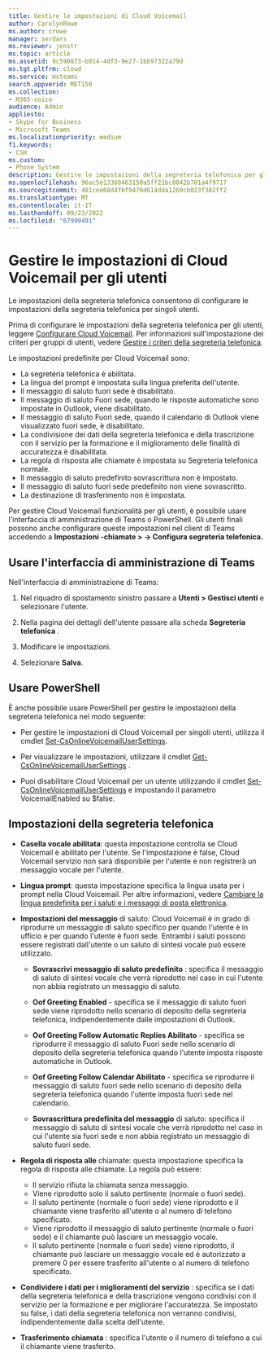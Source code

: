 ```yaml
---
title: Gestire le impostazioni di Cloud Voicemail
author: CarolynRowe
ms.author: crowe
manager: serdars
ms.reviewer: jenstr
ms.topic: article
ms.assetid: 9c590873-b014-4df3-9e27-1bb97322a79d
ms.tgt.pltfrm: cloud
ms.service: msteams
search.appverid: MET150
ms.collection:
- M365-voice
audience: Admin
appliesto:
- Skype for Business
- Microsoft Teams
ms.localizationpriority: medium
f1.keywords:
- CSH
ms.custom:
- Phone System
description: Gestire le impostazioni della segreteria telefonica per gli utenti.
ms.openlocfilehash: 96ac5e13360463150a5ff21bc8042b701a4f9717
ms.sourcegitcommit: 401cee68d4f6f9470d614dda12b9cb023f382ff2
ms.translationtype: MT
ms.contentlocale: it-IT
ms.lasthandoff: 09/23/2022
ms.locfileid: "67999491"
---
```

# <a name="manage-cloud-voicemail-settings-for-users"></a>Gestire le impostazioni di Cloud Voicemail per gli utenti

Le impostazioni della segreteria telefonica consentono di configurare le impostazioni della segreteria telefonica per singoli utenti.

Prima di configurare le impostazioni della segreteria telefonica per gli utenti, leggere [Configurare Cloud Voicemail](set-up-phone-system-voicemail.md). Per informazioni sull'impostazione dei criteri per gruppi di utenti, vedere [Gestire i criteri della segreteria telefonica](manage-voicemail-policies.md).

Le impostazioni predefinite per Cloud Voicemail sono:

- La segreteria telefonica è abilitata.
- La lingua del prompt è impostata sulla lingua preferita dell'utente.
- Il messaggio di saluto fuori sede è disabilitato.
- Il messaggio di saluto Fuori sede, quando le risposte automatiche sono impostate in Outlook, viene disabilitato.
- Il messaggio di saluto Fuori sede, quando il calendario di Outlook viene visualizzato fuori sede, è disabilitato.
- La condivisione dei dati della segreteria telefonica e della trascrizione con il servizio per la formazione e il miglioramento delle finalità di accuratezza è disabilitata.
- La regola di risposta alle chiamate è impostata su Segreteria telefonica normale.
- Il messaggio di saluto predefinito sovrascrittura non è impostato.
- Il messaggio di saluto fuori sede predefinito non viene sovrascritto.
- La destinazione di trasferimento non è impostata.


Per gestire Cloud Voicemail funzionalità per gli utenti, è possibile usare l'interfaccia di amministrazione di Teams o PowerShell. Gli utenti finali possono anche configurare queste impostazioni nel client di Teams accedendo a **Impostazioni -chiamate > -> Configura segreteria telefonica.**

## <a name="use-teams-admin-center"></a>Usare l'interfaccia di amministrazione di Teams

Nell'interfaccia di amministrazione di Teams:

1.  Nel riquadro di spostamento sinistro passare a **Utenti > Gestisci utenti** e selezionare l'utente.

2.  Nella pagina dei dettagli dell'utente passare alla scheda **Segreteria telefonica** .

3.  Modificare le impostazioni.

4.  Selezionare **Salva**.


## <a name="use-powershell"></a>Usare PowerShell

È anche possibile usare PowerShell per gestire le impostazioni della segreteria telefonica nel modo seguente:

- Per gestire le impostazioni di Cloud Voicemail per singoli utenti, utilizza il cmdlet [Set-CsOnlineVoicemailUserSettings](/powershell/module/skype/set-csonlinevoicemailusersettings). 

- Per visualizzare le impostazioni, utilizzare il cmdlet [Get-CsOnlineVoicemailUserSettings](/powershell/module/skype/get-csonlinevoicemailusersettings) .

- Puoi disabilitare Cloud Voicemail per un utente utilizzando il cmdlet [Set-CsOnlineVoicemailUserSettings](/powershell/module/skype/set-csonlinevoicemailusersettings) e impostando il parametro VoicemailEnabled su $false. 

## <a name="voicemail-settings"></a>Impostazioni della segreteria telefonica

- **Casella vocale abilitata**: questa impostazione controlla se Cloud Voicemail è abilitato per l'utente. Se l'impostazione è false, Cloud Voicemail servizio non sarà disponibile per l'utente e non registrerà un messaggio vocale per l'utente.

- **Lingua prompt**: questa impostazione specifica la lingua usata per i prompt nella Cloud Voicemail. Per altre informazioni, vedere [Cambiare la lingua predefinita per i saluti e i messaggi di posta elettronica](change-the-default-language-for-greetings-and-emails.md).

- **Impostazioni del messaggio** di saluto: Cloud Voicemail è in grado di riprodurre un messaggio di saluto specifico per quando l'utente è in ufficio e per quando l'utente è fuori sede. Entrambi i saluti possono essere registrati dall'utente o un saluto di sintesi vocale può essere utilizzato.

  - **Sovrascrivi messaggio di saluto predefinito** : specifica il messaggio di saluto di sintesi vocale che verrà riprodotto nel caso in cui l'utente non abbia registrato un messaggio di saluto.

  - **Oof Greeting Enabled** - specifica se il messaggio di saluto fuori sede viene riprodotto nello scenario di deposito della segreteria telefonica, indipendentemente dalle impostazioni di Outlook.

  - **Oof Greeting Follow Automatic Replies Abilitato** - specifica se riprodurre il messaggio di saluto Fuori sede nello scenario di deposito della segreteria telefonica quando l'utente imposta risposte automatiche in Outlook.

  - **Oof Greeting Follow Calendar Abilitato** - specifica se riprodurre il messaggio di saluto fuori sede nello scenario di deposito della segreteria telefonica quando l'utente imposta fuori sede nel calendario.

  - **Sovrascrittura predefinita del messaggio** di saluto: specifica il messaggio di saluto di sintesi vocale che verrà riprodotto nel caso in cui l'utente sia fuori sede e non abbia registrato un messaggio di saluto fuori sede.

- **Regola di risposta alle** chiamate: questa impostazione specifica la regola di risposta alle chiamate. La regola può essere:
  - Il servizio rifiuta la chiamata senza messaggio.
  - Viene riprodotto solo il saluto pertinente (normale o fuori sede).
  - Il saluto pertinente (normale o fuori sede) viene riprodotto e il chiamante viene trasferito all'utente o al numero di telefono specificato.
  -  Viene riprodotto il messaggio di saluto pertinente (normale o fuori sede) e il chiamante può lasciare un messaggio vocale.
  - Il saluto pertinente (normale o fuori sede) viene riprodotto, il chiamante può lasciare un messaggio vocale ed è autorizzato a premere 0 per essere trasferito all'utente o al numero di telefono specificato.

- **Condividere i dati per i miglioramenti del servizio** : specifica se i dati della segreteria telefonica e della trascrizione vengono condivisi con il servizio per la formazione e per migliorare l'accuratezza. Se impostato su false, i dati della segreteria telefonica non verranno condivisi, indipendentemente dalla scelta dell'utente.

- **Trasferimento chiamata** : specifica l'utente o il numero di telefono a cui il chiamante viene trasferito.


